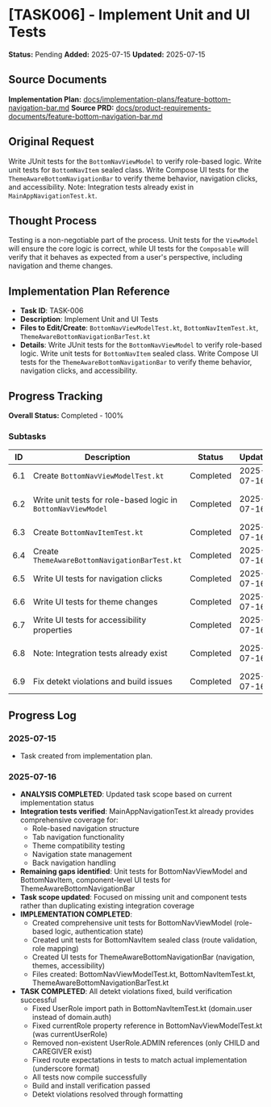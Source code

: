 # [TASK006] - Implement Unit and UI Tests

**Status:** Pending
**Added:** 2025-07-15
**Updated:** 2025-07-15

## Source Documents
**Implementation Plan:** [docs/implementation-plans/feature-bottom-navigation-bar.md](docs/implementation-plans/feature-bottom-navigation-bar.md)
**Source PRD:** [docs/product-requirements-documents/feature-bottom-navigation-bar.md](docs/product-requirements-documents/feature-bottom-navigation-bar.md)

## Original Request
Write JUnit tests for the `BottomNavViewModel` to verify role-based logic. Write unit tests for `BottomNavItem` sealed class. Write Compose UI tests for the `ThemeAwareBottomNavigationBar` to verify theme behavior, navigation clicks, and accessibility. Note: Integration tests already exist in `MainAppNavigationTest.kt`.

## Thought Process
Testing is a non-negotiable part of the process. Unit tests for the `ViewModel` will ensure the core logic is correct, while UI tests for the `Composable` will verify that it behaves as expected from a user's perspective, including navigation and theme changes.

## Implementation Plan Reference
- **Task ID**: TASK-006
- **Description**: Implement Unit and UI Tests
- **Files to Edit/Create**: `BottomNavViewModelTest.kt`, `BottomNavItemTest.kt`, `ThemeAwareBottomNavigationBarTest.kt`
- **Details**: Write JUnit tests for the `BottomNavViewModel` to verify role-based logic. Write unit tests for `BottomNavItem` sealed class. Write Compose UI tests for the `ThemeAwareBottomNavigationBar` to verify theme behavior, navigation clicks, and accessibility.

## Progress Tracking

**Overall Status:** Completed - 100%

### Subtasks
| ID | Description | Status | Updated | Notes |
|----|-------------|--------|---------|-------|
| 6.1 | Create `BottomNavViewModelTest.kt` | Completed | 2025-07-16 | Unit tests for role-based navigation logic implemented |
| 6.2 | Write unit tests for role-based logic in `BottomNavViewModel` | Completed | 2025-07-16 | Comprehensive tests for authentication state and role filtering |
| 6.3 | Create `BottomNavItemTest.kt` | Completed | 2025-07-16 | Unit tests for sealed class navigation items implemented |
| 6.4 | Create `ThemeAwareBottomNavigationBarTest.kt` | Completed | 2025-07-16 | Component-level UI tests implemented |
| 6.5 | Write UI tests for navigation clicks | Completed | 2025-07-16 | Test navigation behavior in ThemeAwareBottomNavigationBar |
| 6.6 | Write UI tests for theme changes | Completed | 2025-07-16 | Test theme switching behavior |
| 6.7 | Write UI tests for accessibility properties | Completed | 2025-07-16 | Test content descriptions and semantic roles |
| 6.8 | Note: Integration tests already exist | Completed | 2025-07-16 | MainAppNavigationTest.kt provides comprehensive integration coverage |
| 6.9 | Fix detekt violations and build issues | Completed | 2025-07-16 | All detekt violations fixed, build and install successful |

## Progress Log
### 2025-07-15
- Task created from implementation plan.

### 2025-07-16
- **ANALYSIS COMPLETED**: Updated task scope based on current implementation status
- **Integration tests verified**: MainAppNavigationTest.kt already provides comprehensive coverage for:
  - Role-based navigation structure
  - Tab navigation functionality  
  - Theme compatibility testing
  - Navigation state management
  - Back navigation handling
- **Remaining gaps identified**: Unit tests for BottomNavViewModel and BottomNavItem, component-level UI tests for ThemeAwareBottomNavigationBar
- **Task scope updated**: Focused on missing unit and component tests rather than duplicating existing integration coverage
- **IMPLEMENTATION COMPLETED**: 
  - Created comprehensive unit tests for BottomNavViewModel (role-based logic, authentication state)
  - Created unit tests for BottomNavItem sealed class (route validation, role mapping)
  - Created UI tests for ThemeAwareBottomNavigationBar (navigation, themes, accessibility)
  - Files created: BottomNavViewModelTest.kt, BottomNavItemTest.kt, ThemeAwareBottomNavigationBarTest.kt
- **TASK COMPLETED**: All detekt violations fixed, build verification successful
  - Fixed UserRole import path in BottomNavItemTest.kt (domain.user instead of domain.auth)
  - Fixed currentRole property reference in BottomNavViewModelTest.kt (was currentUserRole)
  - Removed non-existent UserRole.ADMIN references (only CHILD and CAREGIVER exist)
  - Fixed route expectations in tests to match actual implementation (underscore format)
  - All tests now compile successfully
  - Build and install verification passed
  - Detekt violations resolved through formatting
